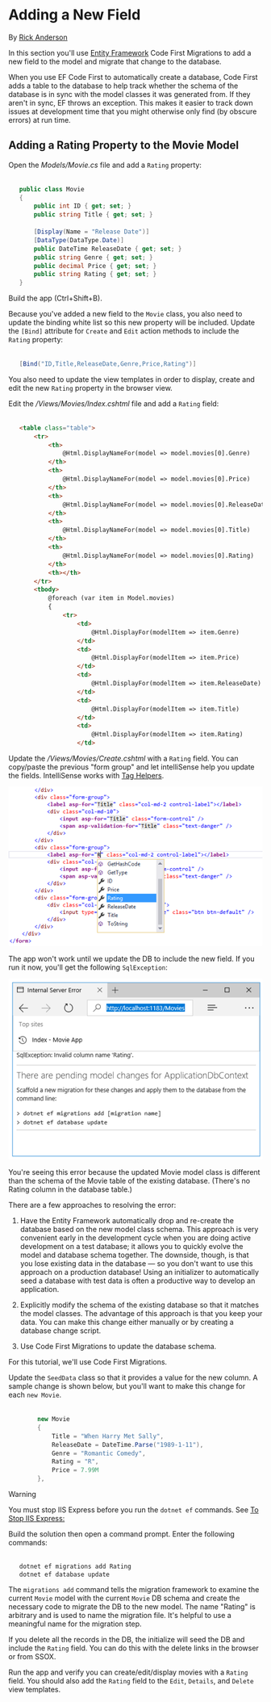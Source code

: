 ﻿---
uid: tutorials/first-mvc-app/new-field
---
# Adding a New Field

By [Rick Anderson](https://twitter.com/RickAndMSFT)

In this section you'll use [Entity Framework](http://docs.efproject.net/en/latest/platforms/aspnetcore/new-db.html) Code First Migrations to add a new field to the model and migrate that change to the database.

When you use EF Code First to automatically create a database, Code First adds a table to the database to help track whether the schema of the database is in sync with the model classes it was generated from. If they aren't in sync, EF throws an exception. This makes it easier to track down issues at development time that you might otherwise only find (by obscure errors) at run time.

## Adding a Rating Property to the Movie Model

Open the *Models/Movie.cs* file and add a `Rating` property:

<!-- literal_block {"xml:space": "preserve", "backrefs": [], "source": "/Users/shirhatti/docs/Docs/aspnet/tutorials/first-mvc-app/start-mvc/sample2/src/MvcMovie/Models/MovieDateRating.cs", "ids": [], "dupnames": [], "names": [], "classes": [], "linenos": false, "language": "c#", "highlight_args": {"hl_lines": [11], "linenostart": 1}} -->

````c#

   public class Movie
   {
       public int ID { get; set; }
       public string Title { get; set; }

       [Display(Name = "Release Date")]
       [DataType(DataType.Date)]
       public DateTime ReleaseDate { get; set; }
       public string Genre { get; set; }
       public decimal Price { get; set; }
       public string Rating { get; set; }
   }

   ````

Build the app (Ctrl+Shift+B).

Because you've added a new field to the `Movie` class, you also need to update the binding white list so this new property will be included. Update the `[Bind]` attribute for `Create` and `Edit` action methods to include the `Rating` property:

<!-- literal_block {"backrefs": [], "ids": [], "dupnames": [], "linenos": false, "names": [], "classes": [], "xml:space": "preserve", "language": "c#", "highlight_args": {}} -->

````c#

   [Bind("ID,Title,ReleaseDate,Genre,Price,Rating")]
   ````

You also need to update the view templates in order to display, create and edit the new `Rating` property in the browser view.

Edit the */Views/Movies/Index.cshtml* file and add a `Rating` field:

<!-- literal_block {"xml:space": "preserve", "backrefs": [], "source": "/Users/shirhatti/docs/Docs/aspnet/tutorials/first-mvc-app/start-mvc/sample2/src/MvcMovie/Views/Movies/IndexGenreRating.cshtml", "ids": [], "dupnames": [], "names": [], "classes": [], "linenos": false, "language": "HTML", "highlight_args": {"hl_lines": [16, 37], "linenostart": 1}} -->

````HTML

   <table class="table">
       <tr>
           <th>
               @Html.DisplayNameFor(model => model.movies[0].Genre)
           </th>
           <th>
               @Html.DisplayNameFor(model => model.movies[0].Price)
           </th>
           <th>
               @Html.DisplayNameFor(model => model.movies[0].ReleaseDate)
           </th>
           <th>
               @Html.DisplayNameFor(model => model.movies[0].Title)
           </th>
           <th>
               @Html.DisplayNameFor(model => model.movies[0].Rating)
           </th>
           <th></th>
       </tr>
       <tbody>
           @foreach (var item in Model.movies)
           {
               <tr>
                   <td>
                       @Html.DisplayFor(modelItem => item.Genre)
                   </td>
                   <td>
                       @Html.DisplayFor(modelItem => item.Price)
                   </td>
                   <td>
                       @Html.DisplayFor(modelItem => item.ReleaseDate)
                   </td>
                   <td>
                       @Html.DisplayFor(modelItem => item.Title)
                   </td>
                   <td>
                       @Html.DisplayFor(modelItem => item.Rating)
                   </td>

   ````

Update the */Views/Movies/Create.cshtml* with a `Rating` field. You can copy/paste the previous "form group" and let intelliSense help you update the fields. IntelliSense works with [Tag Helpers](../../mvc/views/tag-helpers/intro.md).

![image](new-field/_static/cr.png)

The app won't work until we update the DB to include the new field. If you run it now, you'll get the following `SqlException`:

![image](new-field/_static/se.png)

You're seeing this error because the updated Movie model class is different than the schema of the Movie table of the existing database. (There's no Rating column in the database table.)

There are a few approaches to resolving the error:

1. Have the Entity Framework automatically drop and re-create the database based on the new model class schema. This approach is very convenient early in the development cycle when you are doing active development on a test database; it allows you to quickly evolve the model and database schema together. The downside, though, is that you lose existing data in the database — so you don't want to use this approach on a production database! Using an initializer to automatically seed a database with test data is often a productive way to develop an application.

2. Explicitly modify the schema of the existing database so that it matches the model classes. The advantage of this approach is that you keep your data. You can make this change either manually or by creating a database change script.

3. Use Code First Migrations to update the database schema.

For this tutorial, we'll use Code First Migrations.

Update the `SeedData` class so that it provides a value for the new column. A sample change is shown below, but you'll want to make this change for each `new Movie`.

<!-- literal_block {"xml:space": "preserve", "backrefs": [], "source": "/Users/shirhatti/docs/Docs/aspnet/tutorials/first-mvc-app/start-mvc/sample2/src/MvcMovie/Models/SeedDataRating.cs", "ids": [], "dupnames": [], "names": [], "classes": [], "linenos": false, "language": "c#", "highlight_args": {"hl_lines": [6], "linenostart": 1}} -->

````c#

        new Movie
        {
            Title = "When Harry Met Sally",
            ReleaseDate = DateTime.Parse("1989-1-11"),
            Genre = "Romantic Comedy",
            Rating = "R",
            Price = 7.99M
        },

   ````

>[!WARNING]
> You must stop IIS Express before you run the `dotnet ef` commands.   See [To Stop IIS Express:](adding-model.md#stop-iis-express-reference-label.md)

Build the solution then open a command prompt. Enter the following commands:

<!-- literal_block {"backrefs": [], "ids": [], "dupnames": [], "linenos": false, "names": [], "classes": [], "xml:space": "preserve", "language": "console", "highlight_args": {}} -->

````console

   dotnet ef migrations add Rating
   dotnet ef database update
   ````

The `migrations add` command tells the migration framework to examine the current `Movie` model with the current `Movie` DB schema and create the necessary code to migrate the DB to the new model. The name "Rating" is arbitrary and is used to name the migration file. It's helpful to use a meaningful name for the migration step.

If you delete all the records in the DB, the initialize will seed the DB and include the `Rating` field. You can do this with the delete links in the browser or from SSOX.

Run the app and verify you can create/edit/display movies with a `Rating` field. You should also add the `Rating` field to the `Edit`, `Details`, and `Delete` view templates.
